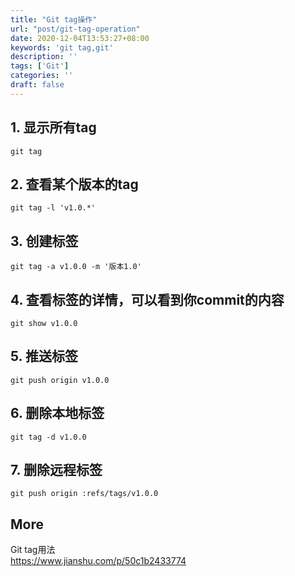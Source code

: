 ```yaml
---
title: "Git tag操作"
url: "post/git-tag-operation"
date: 2020-12-04T13:53:27+08:00
keywords: 'git tag,git'
description: ''
tags: ['Git']
categories: ''
draft: false
---
```


## 1. 显示所有tag

```
git tag
```

## 2. 查看某个版本的tag

```
git tag -l 'v1.0.*'
```

## 3. 创建标签

```
git tag -a v1.0.0 -m '版本1.0'
```

## 4. 查看标签的详情，可以看到你commit的内容

```
git show v1.0.0
```

## 5. 推送标签

```
git push origin v1.0.0
```

## 6. 删除本地标签

```
git tag -d v1.0.0
```

## 7. 删除远程标签

```
git push origin :refs/tags/v1.0.0
```

## More

Git tag用法  
https://www.jianshu.com/p/50c1b2433774